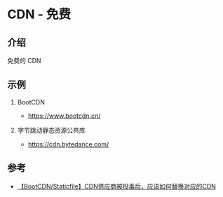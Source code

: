 # CDN - 免费

## 介绍

免费的 CDN

## 示例

1. BootCDN
   * https://www.bootcdn.cn/

2. 字节跳动静态资源公共库
   * https://cdn.bytedance.com/

## 参考

* [【BootCDN/Staticfile】CDN供应商被投毒后，应该如何替换对应的CDN](https://blog.csdn.net/m0_59415345/article/details/141496707)